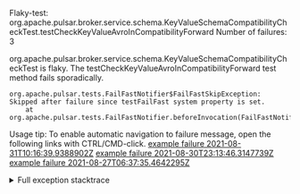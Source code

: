         
Flaky-test: org.apache.pulsar.broker.service.schema.KeyValueSchemaCompatibilityCheckTest.testCheckKeyValueAvroInCompatibilityForward
Number of failures: 3

org.apache.pulsar.broker.service.schema.KeyValueSchemaCompatibilityCheckTest is flaky. The testCheckKeyValueAvroInCompatibilityForward test method fails sporadically.

```
org.apache.pulsar.tests.FailFastNotifier$FailFastSkipException: Skipped after failure since testFailFast system property is set.
	at org.apache.pulsar.tests.FailFastNotifier.beforeInvocation(FailFastNotifier.java:88)

```

Usage tip: To enable automatic navigation to failure message, open the following links with CTRL/CMD-click.
[example failure 2021-08-31T10:16:39.9388902Z](https://github.com/apache/pulsar/runs/3471501156?check_suite_focus=true#step:10:1583)
[example failure 2021-08-30T23:13:46.3147739Z](https://github.com/apache/pulsar/runs/3467152431?check_suite_focus=true#step:9:843)
[example failure 2021-08-27T06:37:35.4642295Z](https://github.com/apache/pulsar/runs/3440411059?check_suite_focus=true#step:9:2765)


<details>
<summary>Full exception stacktrace</summary>
<code><pre>
org.apache.pulsar.tests.FailFastNotifier$FailFastSkipException: Skipped after failure since testFailFast system property is set.
	at org.apache.pulsar.tests.FailFastNotifier.beforeInvocation(FailFastNotifier.java:88)

</pre></code>
</details>

